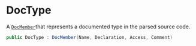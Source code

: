 # DocType
A [`DocMember`](./DocMember.md)that represents a documented type in the parsed source code.

```cs
public DocType : DocMember(Name, Declaration, Access, Comment)
```

